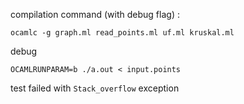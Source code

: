 compilation command (with debug flag) :
```
ocamlc -g graph.ml read_points.ml uf.ml kruskal.ml
```

debug
```
OCAMLRUNPARAM=b ./a.out < input.points
```

test failed with `Stack_overflow` exception
